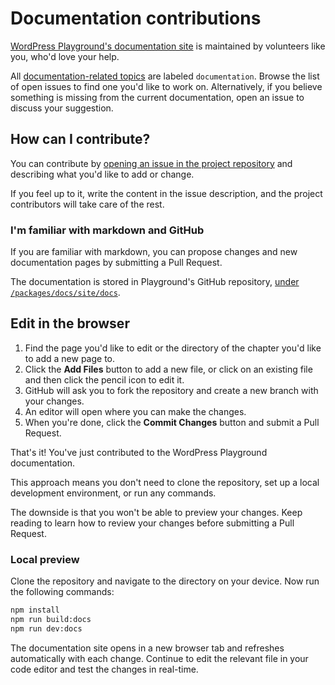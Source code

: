 # Documentation contributions

[WordPress Playground's documentation site](https://wordpress.github.io/wordpress-playground) is maintained by volunteers like you, who'd love your help.

All [documentation-related topics](https://github.com/WordPress/wordpress-playground/labels/%5BType%5D%20Documentation) are labeled `documentation`. Browse the list of open issues to find one you'd like to work on. Alternatively, if you believe something is missing from the current documentation, open an issue to discuss your suggestion.

## How can I contribute?

You can contribute by [opening an issue in the project repository](https://github.com/WordPress/wordpress-playground/issues/new) and describing what you'd like to add or change.

If you feel up to it, write the content in the issue description, and the project contributors will take care of the rest.

### I'm familiar with markdown and GitHub

If you are familiar with markdown, you can propose changes and new documentation pages by submitting a Pull Request.

The documentation is stored in Playground's GitHub repository, [under `/packages/docs/site/docs`](https://github.com/WordPress/wordpress-playground/tree/trunk/packages/docs/site/docs).

## Edit in the browser

1. Find the page you'd like to edit or the directory of the chapter you'd like to add a new page to.
2. Click the **Add Files** button to add a new file, or click on an existing file and then click the pencil icon to edit it.
3. GitHub will ask you to fork the repository and create a new branch with your changes.
4. An editor will open where you can make the changes.
5. When you're done, click the **Commit Changes** button and submit a Pull Request.

That's it! You've just contributed to the WordPress Playground documentation.

This approach means you don't need to clone the repository, set up a local development environment, or run any commands.

The downside is that you won't be able to preview your changes. Keep reading to learn how to review your changes before submitting a Pull Request.

### Local preview

Clone the repository and navigate to the directory on your device. Now run the following commands:

```bash
npm install
npm run build:docs
npm run dev:docs
```

The documentation site opens in a new browser tab and refreshes automatically with each change. Continue to edit the relevant file in your code editor and test the changes in real-time.
